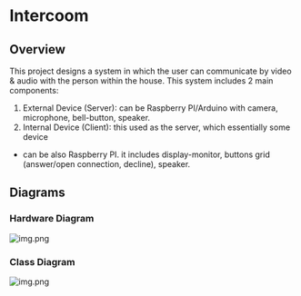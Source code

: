 # Intercoom

## Overview
This project designs a system in which the user can communicate by video &amp; audio with the person within the house.
This system includes 2 main components:
1. External Device (Server): can be Raspberry PI/Arduino with camera, 
   microphone, 
   bell-button, speaker.
2. Internal Device (Client): this used as the server, which essentially some 
   device 
- can be also Raspberry PI.
   it includes display-monitor, buttons grid (answer/open connection, decline), speaker.

## Diagrams

### Hardware Diagram
![img.png](assests/hardware-diagram.png)

### Class Diagram
![img.png](assests/class-diagram.png)